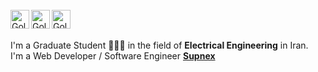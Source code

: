 <br/>
<a href="https://twitter.com/mrzgolkhandani">
  <img align="left" alt="Golkhandani's Twitter" width="30px" src="https://image.flaticon.com/icons/svg/2111/2111703.svg" />
</a>
<a href="https://www.linkedin.com/in/golkhandani">
  <img align="left" alt="Golkhandani's LinkdeIN" width="30px" src="https://image.flaticon.com/icons/svg/2111/2111465.svg" />
</a>

<a href="https://t.me/mrzgxavanias">
  <img align="left" alt="Golkhandani's Codewars" width="30px" src="https://image.flaticon.com/icons/svg/2111/2111667.svg" />
</a>
<br /> 
<br />

I'm a Graduate Student 👨🏽‍💼 in the field of **Electrical Engineering** in Iran. <br />
I'm a Web Developer / Software Engineer **[Supnex](https://supnex.com)**  <br />
